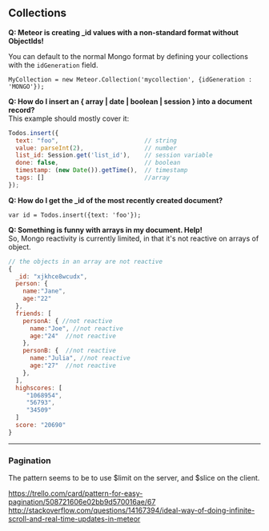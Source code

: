 ## Collections

**Q:  Meteor is creating _id values with a non-standard format without ObjectIds!**  

You can default to the normal Mongo format by defining your collections with the ``idGeneration`` field.  
````
MyCollection = new Meteor.Collection('mycollection', {idGeneration : 'MONGO'});
````

**Q:  How do I insert an { array | date | boolean | session } into a document record?**  
This example should mostly cover it:

````js
Todos.insert({
  text: "foo",                        // string
  value: parseInt(2),                 // number
  list_id: Session.get('list_id'),    // session variable
  done: false,                        // boolean
  timestamp: (new Date()).getTime(),  // timestamp
  tags: []                            //array
});
````

**Q:  How do I get the _id of the most recently created document?**  

````
var id = Todos.insert({text: 'foo'});
````


**Q:  Something is funny with arrays in my document.  Help!**  
So, Mongo reactivity is currently limited, in that it's not reactive on arrays of object.  

````js
// the objects in an array are not reactive
{ 
  _id: "xjkhce8wcudx", 
  person: { 
    name:"Jane", 
    age:"22"
  },
  friends: [ 
    personA: { //not reactive 
      name:"Joe", //not reactive
      age:"24"  //not reactive
    }, 
    personB: {  //not reactive
      name:"Julia", //not reactive
      age:"27"  //not reactive
    }, 
  ], 
  highscores: [
     "1068954",
     "56793",
     "34509"
  ]
  score: "20690"
}
````


------------------------------------------------------------------
### Pagination
The pattern seems to be to use $limit on the server, and $slice on the client.  

https://trello.com/card/pattern-for-easy-pagination/508721606e02bb9d570016ae/67  
http://stackoverflow.com/questions/14167394/ideal-way-of-doing-infinite-scroll-and-real-time-updates-in-meteor  
